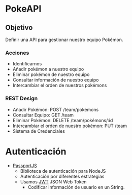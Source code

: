 # PokeAPI

## Objetivo

Definir una API para gestionar nuestro equipo Pokémon.

### Acciones

- Identificarnos
- Añadir pokémon a nuestro equipo
- Eliminar pokémon de nuestro equipo
- Consultar información de nuestro equipo
- Intercambiar el orden de nuestros pokémons


### REST Design

- Añadir Pokémon:   POST /team/pokemons
- Consultar Equipo: GET /team
- Eliminar Pokémon: DELETE /team/pokémons/:id
- Intercambiar el orden de nuestro pokémon: PUT /team
- Sistema de Credenciales


# Autenticación

- [PassportJS](passportjs.org/docs)
  - Biblioteca de autenticación para NodeJS
  - Autenticación por diferentes estrategias
  - Usamos [JWT](jwt.io) JSON Web Token
    - Codificar información de usuario en un String.


